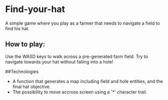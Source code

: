 # Find-your-hat
A simple game where you play as a farmer that needs to navigate a field to find his hat.

## How to play:
Use the WASD keys to walk across a pre-generated farm field. Try to navigate towards your hat without falling into a hole!

##Technologies
* A function that generates a map including field and hole entities, and the final hat objective.
* The possibility to move accross screen using a '*' character trail.


